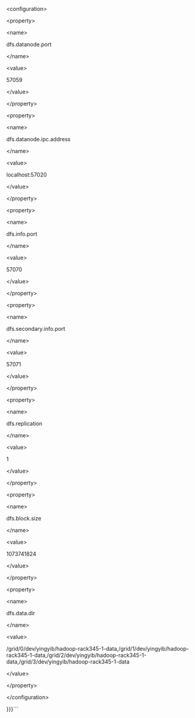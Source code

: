 <?xml version="1.0"?>
<?xml-stylesheet type="text/xsl" href="configuration.xsl"?>

<!-- Put site-specific property overrides in this file. -->



&lt;configuration&gt;





&lt;property&gt;




&lt;name&gt;

dfs.datanode.port

&lt;/name&gt;




&lt;value&gt;

57059

&lt;/value&gt;




&lt;/property&gt;





&lt;property&gt;


> 

&lt;name&gt;

dfs.datanode.ipc.address

&lt;/name&gt;


> 

&lt;value&gt;

localhost:57020

&lt;/value&gt;




&lt;/property&gt;





&lt;property&gt;


> 

&lt;name&gt;

dfs.info.port

&lt;/name&gt;


> 

&lt;value&gt;

57070

&lt;/value&gt;




&lt;/property&gt;





&lt;property&gt;


> 

&lt;name&gt;

dfs.secondary.info.port

&lt;/name&gt;


> 

&lt;value&gt;

57071

&lt;/value&gt;




&lt;/property&gt;





&lt;property&gt;


> 

&lt;name&gt;

dfs.replication

&lt;/name&gt;


> 

&lt;value&gt;

1

&lt;/value&gt;




&lt;/property&gt;





&lt;property&gt;


> 

&lt;name&gt;

dfs.block.size

&lt;/name&gt;


> 

&lt;value&gt;

1073741824

&lt;/value&gt;




&lt;/property&gt;





&lt;property&gt;


> 

&lt;name&gt;

dfs.data.dir

&lt;/name&gt;


> 

&lt;value&gt;

/grid/0/dev/yingyib/hadoop-rack345-1-data,/grid/1/dev/yingyib/hadoop-rack345-1-data,/grid/2/dev/yingyib/hadoop-rack345-1-data,/grid/3/dev/yingyib/hadoop-rack345-1-data

&lt;/value&gt;




&lt;/property&gt;





&lt;/configuration&gt;

  }}}```